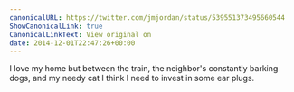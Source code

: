 ```yaml
---
canonicalURL: https://twitter.com/jmjordan/status/539551373495660544
ShowCanonicalLink: true
CanonicalLinkText: View original on
date: 2014-12-01T22:47:26+00:00
---
```

I love my home but between the train, the neighbor's constantly barking dogs, and my needy cat I think I need to invest in some ear plugs.